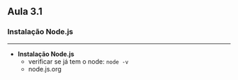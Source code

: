 ## Aula 3.1
### Instalação Node.js
---
- **Instalação Node.js**
	- verificar se já tem o node: `node -v`	
	- node.js.org